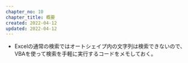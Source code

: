 ```yaml
---
chapter_no: 10
chapter_title: 概要
created: 2022-04-12
updated: 2022-04-12
---
```

- Excelの通常の検索ではオートシェイプ内の文字列は検索できないので、VBAを使って検索を手軽に実行するコードをメモしておく。